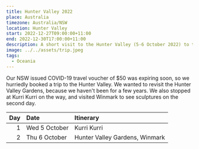 ```yaml
---
title: Hunter Valley 2022
place: Australia
timezone: Australia/NSW
location: Hunter Valley
start: 2022-12-27T09:00:00+11:00
end: 2022-12-30T17:00:00+11:00
description: A short visit to the Hunter Valley (5-6 October 2022) to take advantage of the NSW COVID-19 travel voucher.
image: ../../assets/trip.jpeg
tags:
  - Oceania
---
```

Our NSW issued COVID-19 travel voucher of $50 was expiring soon, so we hurriedly booked a trip to the Hunter Valley. We wanted to revisit the Hunter Valley Gardens, because we haven't been for a few years. We also stopped at Kurri Kurri on the way, and visited Winmark to see sculptures on the second day.

| Day | Date | Itinerary |
| ---: | :---- | :--------- |
| 1 | Wed 5 October | Kurri Kurri |
| 2 | Thu 6 October | Hunter Valley Gardens, Winmark |
